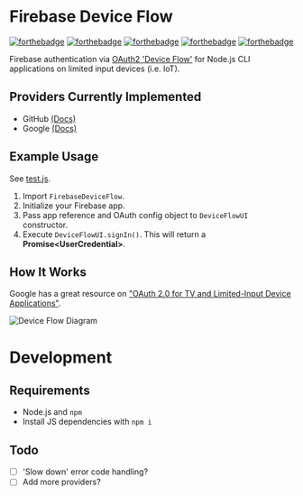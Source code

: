 # Firebase Device Flow

[![forthebadge](https://forthebadge.com/images/badges/made-with-crayons.svg)](https://forthebadge.com) [![forthebadge](https://forthebadge.com/images/badges/gluten-free.svg)](https://forthebadge.com) [![forthebadge](https://forthebadge.com/images/badges/no-ragrets.svg)](https://forthebadge.com) [![forthebadge](https://forthebadge.com/images/badges/open-source.svg)](https://forthebadge.com) [![forthebadge](https://forthebadge.com/images/badges/powered-by-coffee.svg)](https://forthebadge.com)

Firebase authentication via [OAuth2 'Device Flow'](https://www.oauth.com/oauth2-servers/device-flow/) for Node.js CLI applications on limited input devices (i.e. IoT).

## Providers Currently Implemented

- GitHub [(Docs)](https://docs.github.com/en/free-pro-team@latest/developers/apps/authorizing-oauth-apps#device-flow)
- Google [(Docs)](https://developers.google.com/identity/protocols/oauth2/limited-input-device)

## Example Usage

See [test.js](./test.js).

1. Import `FirebaseDeviceFlow`.
2. Initialize your Firebase app.
3. Pass app reference and OAuth config object to `DeviceFlowUI` constructor.
4. Execute `DeviceFlowUI.signIn()`. This will return a **Promise\<UserCredential\>**.

## How It Works

Google has a great resource on ["OAuth 2.0 for TV and Limited-Input Device Applications"](https://developers.google.com/identity/protocols/oauth2/limited-input-device#obtaining-oauth-2.0-access-tokens).

![Device Flow Diagram](https://developers.google.com/identity/protocols/images/oauth2/device/flow.png)

# Development

## Requirements

- Node.js and `npm`
- Install JS dependencies with `npm i`

## Todo

- [ ] 'Slow down' error code handling?
- [ ] Add more providers?